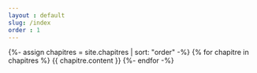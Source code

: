 ```yaml
---
layout : default
slug: /index
order : 1
---
```


<div class="book">
{%- assign chapitres = site.chapitres | sort: "order"  -%}
{% for chapitre in chapitres %}
    <page size="A4">
    {{ chapitre.content }}
    </page>
{%- endfor -%}  
</div>

